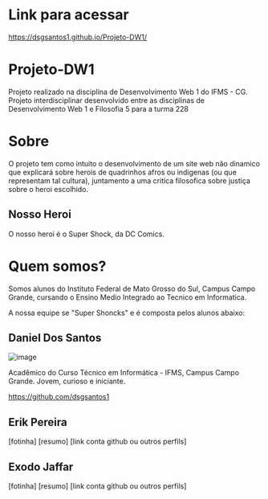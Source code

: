 # Link para acessar
https://dsgsantos1.github.io/Projeto-DW1/

# Projeto-DW1

Projeto realizado na disciplina de Desenvolvimento Web 1 do IFMS - CG.
Projeto interdisciplinar desenvolvido entre as disciplinas de Desenvolvimento Web 1 e Filosofia 5 para a turma 228

# Sobre 

O projeto tem como intuito o desenvolvimento de um site web não dinamico que explicará sobre herois de quadrinhos afros ou indigenas (ou que representam tal cultura), juntamento a uma critica filosofica sobre justiça sobre o heroi escolhido.

## Nosso Heroi

O nosso heroi é o Super Shock, da DC Comics.

# Quem somos?

Somos alunos do Instituto Federal de Mato Grosso do Sul, Campus Campo Grande, cursando o Ensino Medio Integrado ao Tecnico em Informatica.

A nossa equipe se "Super Shoncks" e é composta pelos alunos abaixo:

## Daniel Dos Santos

![image](https://user-images.githubusercontent.com/68562083/114915645-cf910900-9df1-11eb-8ef3-16bae37ec693.png)

Acadêmico do Curso Técnico em Informática - IFMS, Campus Campo Grande.
Jovem, curioso e iniciante.

https://github.com/dsgsantos1

## Erik Pereira

[fotinha]
[resumo]
[link conta github ou outros perfils]

## Exodo Jaffar

[fotinha]
[resumo]
[link conta github ou outros perfils]
